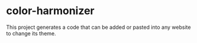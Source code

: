 # color-harmonizer
[//]: # (Description)
This project generates a code that can be added or pasted into any website to change its theme.
